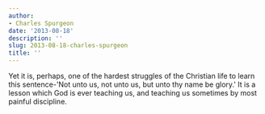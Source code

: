 ```yaml
---
author:
- Charles Spurgeon
date: '2013-08-18'
description: ''
slug: 2013-08-18-charles-spurgeon
title: ''
---
```

Yet it is, perhaps, one of the hardest struggles of the Christian life to learn this sentence-'Not unto us, not unto us, but unto thy name be glory.' It is a lesson which God is ever teaching us, and teaching us sometimes by most painful discipline.



